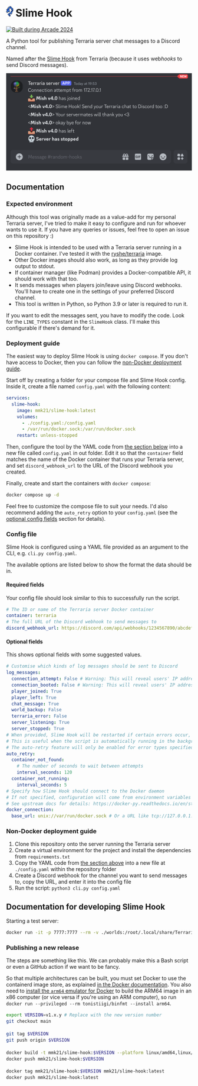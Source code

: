 # <img src="slime_hook.png" alt="SLime Hook Terraria item" style="width:1ch"> Slime Hook

[![Built during Arcade 2024](https://badges.api.lorebooks.wiki/badges/hackclub/arcade)](https://hackclub.com/arcade)

A Python tool for publishing Terraria server chat messages to a Discord channel.

Named after the [Slime Hook](https://terraria.wiki.gg/wiki/Slime_hook) from Terraria (because it uses web*hooks* to send Discord messages). <!-- Haha I am indeed a comedic genius -->

![A screenshot of Discord messages showing a player joining, talking about Slime Hook in chat, leaving, and the server stopping](assets/slime-hook-demo.png)

## Documentation

### Expected environment

Although this tool was originally made as a value-add for my personal Terraria server, I've tried to make it easy to configure and run for whoever wants to use it. If you have any queries or issues, feel free to open an issue on this repository :)

- Slime Hook is intended to be used with a Terraria server running in a Docker container. I've tested it with the [ryshe/terraria](https://registry.hub.docker.com/r/ryshe/terraria/) image.
- Other Docker images should also work, as long as they provide log output to stdout.
- If container manager (like Podman) provides a Docker-compatible API, it should work with that too.
- It sends messages when players join/leave using Discord webhooks. You'll have to create one in the settings of your preferred Discord channel.
- This tool is written in Python, so Python 3.9 or later is required to run it.

If you want to edit the messages sent, you have to modify the code. Look for the `LINE_TYPES` constant in the `SlimeHook` class. I'll make this configurable if there's demand for it.

### Deployment guide

The easiest way to deploy Slime Hook is using `docker compose`. If you don't have access to Docker, then you can follow the [non-Docker deployment guide](#non-docker-deployment-guide).

Start off by creating a folder for your compose file and Slime Hook config. Inside it, create a file named `config.yaml` with the following content:

```yaml
services:
  slime-hook:
    image: mmk21/slime-hook:latest
    volumes:
      - ./config.yaml:/config.yaml
      - /var/run/docker.sock:/var/run/docker.sock
    restart: unless-stopped
```

Then, configure the tool by the YAML code from [the section below](#required-fields) into a new file called `config.yaml` in out folder. Edit it so that the `container` field matches the name of the Docker container that runs your Terraria server, and set `discord_webhook_url` to the URL of the Discord webhook you created.

Finally, create and start the containers with `docker compose`:

```bash
docker compose up -d
```

Feel free to customize the compose file to suit your needs. I'd also recommend adding the `auto_retry` option to your `config.yaml` (see the [optional config fields](#optional-fields) section for details).

### Config file

Slime Hook is configured using a YAML file provided as an argument to the CLI, e.g. `cli.py config.yaml`.

The available options are listed below to show the format the data should be in.

#### Required fields

Your config file should look similar to this to successfully run the script.

```yaml
# The ID or name of the Terraria server Docker container
container: terraria
# The full URL of the Discord webhook to send messages to
discord_webhook_url: https://discord.com/api/webhooks/1234567890/abcdefghijklmnopqrstuvwxyz
```

#### Optional fields

This shows optional fields with some suggested values.

```yaml
# Customise which kinds of log messages should be sent to Discord
log_messages:
  connection_attempt: False # Warning: This will reveal users' IP addresses
  connection_booted: False # Warning: This will reveal users' IP addresses
  player_joined: True
  player_left: True
  chat_message: True
  world_backup: False
  terraria_error: False
  server_listening: True
  server_stopped: True
# When provided, Slime Hook will be restarted if certain errors occur, such as the container being stopped or removed
# This is useful when the script is automatically running in the background
# The auto-retry feature will only be enabled for error types specified under `auto_retry`
auto_retry:
  container_not_found:
    # The number of seconds to wait between attempts
    interval_seconds: 120
  container_not_running:
    interval_seconds: 5
# Specify how Slime Hook should connect to the Docker daemon
# If not specified, configuration will come from environment variables
# See upstream docs for details: https://docker-py.readthedocs.io/en/stable/client.html#docker.client.from_env
docker_connection:
  base_url: unix://var/run/docker.sock # Or a URL like tcp://127.0.0.1:2375
```

### Non-Docker deployment guide

1. Clone this repository onto the server running the Terraria server
2. Create a virtual environment for the project and install the dependencies from `requirements.txt`
3. Copy the YAML code from [the section above](#required-fields) into a new file at `./config.yaml` within the repository folder
4. Create a Discord webhook for the channel you want to send messages to, copy the URL, and enter it into the config file
5. Run the script: `python3 cli.py config.yaml`

## Documentation for developing Slime Hook

Starting a test server:

```bash
docker run -it -p 7777:7777 --rm -v ./worlds:/root/.local/share/Terraria/Worlds --name terraria ryshe/terraria:vanilla-latest -world /root/.local/share/Terraria/Worlds/Test.wld -autocreate 1
```

### Publishing a new release

The steps are something like this. We can probably make this a Bash script or even a GitHub action if we want to be fancy.

So that multiple architectures can be built, you must set Docker to use the containerd image store, as explained [in the Docker documentation](https://docs.docker.com/storage/containerd/). You also need to [install the `arm64` emulator for Docker](https://github.com/tonistiigi/binfmt?tab=readme-ov-file#installing-emulators) to build the ARM64 image in an x86 computer (or vice versa if you're using an ARM computer), so run `docker run --privileged --rm tonistiigi/binfmt --install arm64`.

```bash
export VERSION=v1.x.y # Replace with the new version number
git checkout main

git tag $VERSION
git push origin $VERSION

docker build -t mmk21/slime-hook:$VERSION --platform linux/amd64,linux/arm64 .
docker push mmk21/slime-hook:$VERSION

docker tag mmk21/slime-hook:$VERSION mmk21/slime-hook:latest
docker push mmk21/slime-hook:latest
```
